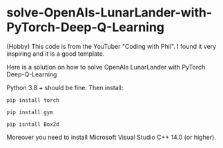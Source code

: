 # solve-OpenAIs-LunarLander-with-PyTorch-Deep-Q-Learning

(Hobby) This code is from the YouTuber "Coding with Phil". I found it very inspiring and it is a good template. 

Here is a solution on how to solve OpenAIs LunarLander with PyTorch Deep-Q-Learning

Python 3.8 + should be fine. Then install: 
```
pip install torch
```
```
pip install gym
```
```
pip isntall Box2d
```
Moreover you need to install Microsoft Visual Studio C++ 14.0 (or higher). 
